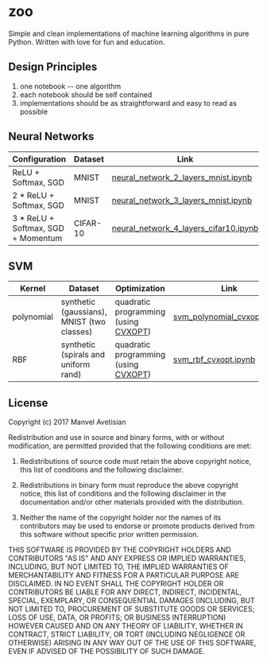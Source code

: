 # zoo

Simple and clean implementations of machine learning algorithms in pure Python. Written with love for fun and education.

## Design Principles
1. one notebook -- one algorithm
2. each notebook should be self contained
3. implementations should be as straightforward and easy to read as possible

## Neural Networks
Configuration | Dataset | Link
--- | --- | ---
ReLU + Softmax, SGD | MNIST | [neural_network_2_layers_mnist.ipynb](neural_network_2_layers_mnist.ipynb)
2 * ReLU + Softmax, SGD | MNIST | [neural_network_3_layers_mnist.ipynb](neural_network_3_layers_mnist.ipynb)
3 * ReLU + Softmax, SGD + Momentum | CIFAR-10 | [neural_network_4_layers_cifar10.ipynb](neural_network_4_layers_cifar10.ipynb)

## SVM

Kernel | Dataset | Optimization | Link
--- | --- | --- | ---
polynomial | synthetic (gaussians), MNIST (two classes) | quadratic programming (using [CVXOPT](http://cvxopt.org/)) | [svm_polynomial_cvxopt.ipynb](svm_polynomial_cvxopt.ipynb)
RBF | synthetic (spirals and uniform rand) | quadratic programming (using [CVXOPT](http://cvxopt.org/)) | [svm_rbf_cvxopt.ipynb](svm_rbf_cvxopt.ipynb)

## License
Copyright (c) 2017 Manvel Avetisian

Redistribution and use in source and binary forms, with or without modification, are permitted provided that the following conditions are met:

1. Redistributions of source code must retain the above copyright notice, this list of conditions and the following disclaimer.

2. Redistributions in binary form must reproduce the above copyright notice, this list of conditions and the following disclaimer in the documentation and/or other materials provided with the distribution.

3. Neither the name of the copyright holder nor the names of its contributors may be used to endorse or promote products derived from this software without specific prior written permission.

THIS SOFTWARE IS PROVIDED BY THE COPYRIGHT HOLDERS AND CONTRIBUTORS "AS IS" AND ANY EXPRESS OR IMPLIED WARRANTIES, INCLUDING, BUT NOT LIMITED TO, THE IMPLIED WARRANTIES OF MERCHANTABILITY AND FITNESS FOR A PARTICULAR PURPOSE ARE DISCLAIMED. IN NO EVENT SHALL THE COPYRIGHT HOLDER OR CONTRIBUTORS BE LIABLE FOR ANY DIRECT, INDIRECT, INCIDENTAL, SPECIAL, EXEMPLARY, OR CONSEQUENTIAL DAMAGES (INCLUDING, BUT NOT LIMITED TO, PROCUREMENT OF SUBSTITUTE GOODS OR SERVICES; LOSS OF USE, DATA, OR PROFITS; OR BUSINESS INTERRUPTION) HOWEVER CAUSED AND ON ANY THEORY OF LIABILITY, WHETHER IN CONTRACT, STRICT LIABILITY, OR TORT (INCLUDING NEGLIGENCE OR OTHERWISE) ARISING IN ANY WAY OUT OF THE USE OF THIS SOFTWARE, EVEN IF ADVISED OF THE POSSIBILITY OF SUCH DAMAGE.
